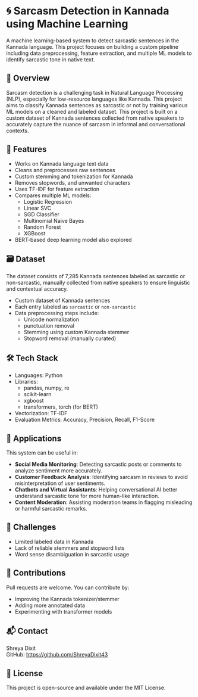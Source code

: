 # 🌀 Sarcasm Detection in Kannada using Machine Learning

A machine learning-based system to detect sarcastic sentences in the Kannada language. This project focuses on building a custom pipeline including data preprocessing, feature extraction, and multiple ML models to identify sarcastic tone in native text.

## 🧠 Overview

Sarcasm detection is a challenging task in Natural Language Processing (NLP), especially for low-resource languages like Kannada. This project aims to classify Kannada sentences as sarcastic or not by training various ML models on a cleaned and labeled dataset.
This project is built on a custom dataset of Kannada sentences collected from native speakers to accurately capture the nuance of sarcasm in informal and conversational contexts.

## 📌 Features

- Works on Kannada language text data
- Cleans and preprocesses raw sentences
- Custom stemming and tokenization for Kannada
- Removes stopwords, and unwanted characters
- Uses TF-IDF for feature extraction
- Compares multiple ML models:
  - Logistic Regression
  - Linear SVC
  - SGD Classifier
  - Multinomial Naive Bayes
  - Random Forest
  - XGBoost
- BERT-based deep learning model also explored

## 🗃️ Dataset
The dataset consists of 7,285 Kannada sentences labeled as sarcastic or non-sarcastic, manually collected from native speakers to ensure linguistic and contextual accuracy.
- Custom dataset of Kannada sentences
- Each entry labeled as `sarcastic` or `non-sarcastic`
- Data preprocessing steps include:
  - Unicode normalization
  - punctuation removal
  - Stemming using custom Kannada stemmer
  - Stopword removal (manually curated)

## 🛠 Tech Stack

- Languages: Python
- Libraries:
  - pandas, numpy, re
  - scikit-learn
  - xgboost
  - transformers, torch (for BERT)
- Vectorization: TF-IDF
- Evaluation Metrics: Accuracy, Precision, Recall, F1-Score
  
## 📌 Applications

This system can be useful in:

- **Social Media Monitoring**: Detecting sarcastic posts or comments to analyze sentiment more accurately.
- **Customer Feedback Analysis**: Identifying sarcasm in reviews to avoid misinterpretation of user sentiments.
- **Chatbots and Virtual Assistants**: Helping conversational AI better understand sarcastic tone for more human-like interaction.
- **Content Moderation**: Assisting moderation teams in flagging misleading or harmful sarcastic remarks.

## 📌 Challenges

- Limited labeled data in Kannada
- Lack of reliable stemmers and stopword lists
- Word sense disambiguation in sarcastic usage

## 🤝 Contributions

Pull requests are welcome. You can contribute by:
- Improving the Kannada tokenizer/stemmer
- Adding more annotated data
- Experimenting with transformer models

## 📬 Contact

Shreya Dixit  
GitHub: https://github.com/ShreyaDixit43

## 📄 License

This project is open-source and available under the MIT License.
